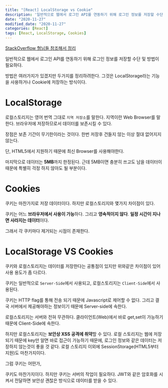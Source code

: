```yaml
---
title: "[React] LocalStorage vs Cookie"
description: '일반적으로 웹에서 로그인 API를 연동하기 위해 로그인 정보를 저장할 수단 및 방법이 필요하다.'
date: "2020-11-27"
modified_date: "2020-11-27"
categories: [React]
tags: [React, LocalStorage, Cookies]
---
```


[StackOverflow 형님들 참조해서 정리](https://stackoverflow.com/questions/51109559/get-cookie-with-react)

일반적으로 웹에서 로그인 API를 연동하기 위해 로그인 정보를 저장할 수단 및 방법이 필요하다.

방법은 여러가지가 있겠지만 두가지를 정리하려한다. 그것은 LocalStorage라는 기능을 사용하거나 Cookie에 저장하는 방식이다.

# LocalStorage

로컬스토리지는 영어 번역 그대로 `지역 저장소`를 말한다. 지역이란 Web Browser를 말한다. 브라우저에 저장하므로서 데이터를 보존시킬 수 있다.

장점은 보존 기간이 무기한이라는 것이다. 한번 저장후 건들지 않는 이상 절대 없어지지 않는다.

단, HTML5에서 지원하기 때문에 최신 Browser를 사용해야한다.

마지막으로 데이터는 **5MB**까지 한정된다. 근데 5MB이면 충분히 쓰고도 남을 데이터이 때문에 특별히 걱정 하지 않아도 될 부분이다.

# Cookies

쿠키는 마찬가지로 저장 데이터이다. 하지만 로컬스토리지와 몇가지 차이점이 있다.

쿠키는 어느 **브라우저에서 사용이 가능**하다. 그리고 **영속적이지 않다**. **일정 시간이 지나면 사라지는 데이터**이다.

그래서 각 쿠키마다 제거되는 시점이 존재한다.

# LocalStorage VS Cookies

쿠키와 로컬스토리지는 데이터를 저장한다는 공통점이 있지만 위와같은 차이점이 있어 사용 용도가 좀 다르다.

쿠키는 일반적으로 `Server-Side`에서 사용되고, 로컬스토리지는 `Client-Side`에서 사용된다.

쿠키는 HTTP flag를 통해 전송 되기 때문에 Javascript로 제어할 수 없다. 그리고 결국 서버에서 제공해야하는 정보이기 때문에 Server-side에 속한다.

로컬스토리지는 서버와 전혀 무관하다. 클라이언트(Web)에서 바로 get,set이 가능하기 때문에 Client-Side에 속한다.

하지만 로컬스토리지는 **보안상 XSS 공격에 취약**할 수 있다. 로컬 스토리지는 웹에 저장되기 때문에 key만 알면 바로 접근이 가능하기 때문에, 로그인 정보와 같은 데이터는 저장하지 않는것이 좋을 것 같다. 로컬 스토리지 이외에 SessionStorage(HTML5부터 지원)도 마찬가지이다.

그럼 쿠키는 어떤가,

쿠키도 마찬가지이다. 하지만 쿠키는 서버의 작업이 필요하다. JWT와 같은 암호화를 시켜서 전달하면 보안상 괜찮은 방식으로 데이터를 받을 수 있다.
